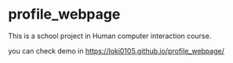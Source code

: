# profile_webpage
This is a school project in  Human computer interaction course. 


you can check demo in https://loki0105.github.io/profile_webpage/
